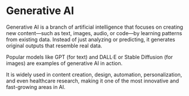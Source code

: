 # Generative AI

Generative AI is a branch of artificial intelligence that focuses on creating new content—such as text, images, audio, or code—by learning patterns from existing data. Instead of just analyzing or predicting, it generates original outputs that resemble real data.

Popular models like GPT (for text) and DALL·E or Stable Diffusion (for images) are examples of generative AI in action.

It is widely used in content creation, design, automation, personalization, and even healthcare research, making it one of the most innovative and fast-growing areas in AI.
